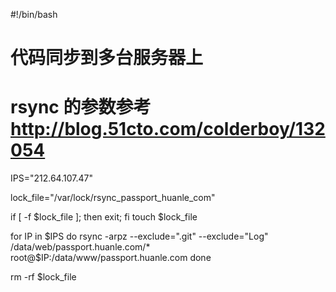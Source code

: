 #!/bin/bash

# 代码同步到多台服务器上
# rsync 的参数参考 http://blog.51cto.com/colderboy/132054
IPS="212.64.107.47"

lock_file="/var/lock/rsync_passport_huanle_com"

if [ -f $lock_file ]; then
    exit;
fi
touch $lock_file

for IP in $IPS
do
    rsync -arpz --exclude=".git" --exclude="Log"  /data/web/passport.huanle.com/*  root@$IP:/data/www/passport.huanle.com
done


rm -rf $lock_file

